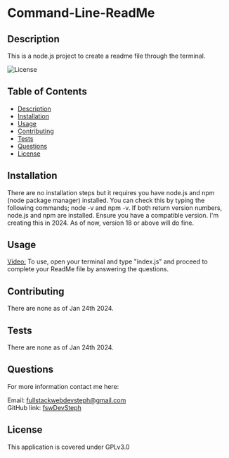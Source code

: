 # Command-Line-ReadMe

[//]: <> (Description)

## Description

This is a node.js project to create a readme file through the terminal.

![License](https://img.shields.io/badge/license-GPLv3.0-blue.svg)

## Table of Contents

- [Description](#description)
- [Installation](#installation)
- [Usage](#usage)
- [Contributing](#contributing)
- [Tests](#tests)
- [Questions](#questions)
- [License](#license)

## Installation

There are no installation steps but it requires you have node.js and npm (node package manager) installed. You can check this by typing the following commands; node -v and npm -v. If both return version numbers, node.js and npm are installed. Ensure you have a compatible version. I'm creating this in 2024. As of now, version 18 or above will do fine.

## Usage

[Video:](https://youtu.be/Eq7HJeinZ-Q)
To use, open your terminal and type "index.js" and proceed to complete your ReadMe file by answering the questions.

## Contributing

There are none as of Jan 24th 2024.

## Tests

There are none as of Jan 24th 2024.

## Questions

For more information contact me here: <br/>

Email: fullstackwebdevsteph@gmail.com <br/>
GitHub link: [fswDevSteph](https://github.com/fswDevSteph)

## License

This application is covered under GPLv3.0
